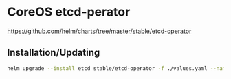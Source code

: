 # CoreOS etcd-perator
https://github.com/helm/charts/tree/master/stable/etcd-operator

## Installation/Updating

```bash
helm upgrade --install etcd stable/etcd-operator -f ./values.yaml --namespace infrastructure
```